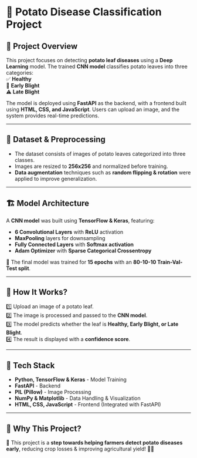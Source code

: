 # 🥔 Potato Disease Classification Project

## 📌 Project Overview  
This project focuses on detecting **potato leaf diseases** using a **Deep Learning** model. The trained **CNN model** classifies potato leaves into three categories:  
✅ **Healthy**  
🚨 **Early Blight**  
⚠️ **Late Blight**  

The model is deployed using **FastAPI** as the backend, with a frontend built using **HTML, CSS, and JavaScript**. Users can upload an image, and the system provides real-time predictions.  

---

## 📂 Dataset & Preprocessing  
- The dataset consists of images of potato leaves categorized into three classes.  
- Images are resized to **256x256** and normalized before training.  
- **Data augmentation** techniques such as **random flipping & rotation** were applied to improve generalization.  

---

## 🏗️ Model Architecture  
A **CNN model** was built using **TensorFlow & Keras**, featuring:  
- **6 Convolutional Layers** with **ReLU** activation  
- **MaxPooling** layers for downsampling  
- **Fully Connected Layers** with **Softmax activation**  
- **Adam Optimizer** with **Sparse Categorical Crossentropy**  

🚀 The final model was trained for **15 epochs** with an **80-10-10 Train-Val-Test split**.  

---

## 🎯 How It Works?  
1️⃣ Upload an image of a potato leaf.  
2️⃣ The image is processed and passed to the **CNN model**.  
3️⃣ The model predicts whether the leaf is **Healthy, Early Blight, or Late Blight**.  
4️⃣ The result is displayed with a **confidence score**.  

---

## 🤖 Tech Stack  
- **Python, TensorFlow & Keras** - Model Training  
- **FastAPI** - Backend  
- **PIL (Pillow)** - Image Processing  
- **NumPy & Matplotlib** - Data Handling & Visualization  
- **HTML, CSS, JavaScript** - Frontend (Integrated with FastAPI)  

---

## 🌱 Why This Project?  
🥔 This project is a **step towards helping farmers detect potato diseases early**, reducing crop losses & improving agricultural yield! 🌾✨  
